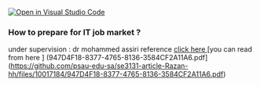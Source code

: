 [![Open in Visual Studio Code](https://classroom.github.com/assets/open-in-vscode-c66648af7eb3fe8bc4f294546bfd86ef473780cde1dea487d3c4ff354943c9ae.svg)](https://classroom.github.com/online_ide?assignment_repo_id=9349754&assignment_repo_type=AssignmentRepo)
### How to prepare for IT job market ?  
under supervision : dr mohammed assiri 
reference 
[click here ](https://youtu.be/mDIoXmblQKU)
[you can read from here ]
(947D4F18-8377-4765-8136-3584CF2A11A6.pdf](https://github.com/psau-edu-sa/se3131-article-Razan-hh/files/10017184/947D4F18-8377-4765-8136-3584CF2A11A6.pdf)
